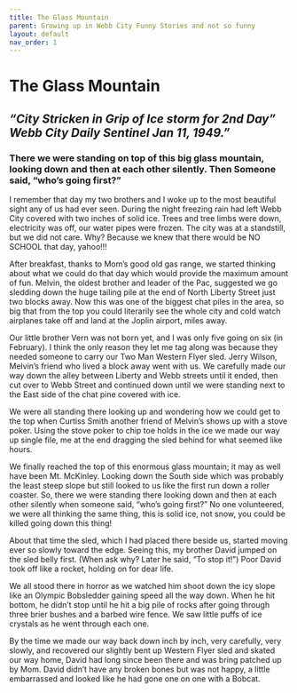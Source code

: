 ```yaml
---
title: The Glass Mountain
parent: Growing up in Webb City Funny Stories and not so funny
layout: default
nav_order: 1
---
```


# The Glass Mountain

## *“City Stricken in Grip of Ice storm for 2nd Day” Webb City Daily Sentinel Jan 11, 1949.”*

### There we were standing on top of this big glass mountain, looking down and then at each other silently.  Then Someone said, “who’s going first?”

I remember that day my two brothers and I woke up to the most beautiful sight any of us had ever seen. During the night freezing rain had left Webb City covered with two inches of solid ice.  Trees and tree limbs were down, electricity was off, our water pipes were frozen. The city was at a standstill, but we did not care. Why? Because we knew that there would be NO SCHOOL that day, yahoo!!!

After breakfast, thanks to Mom’s good old gas range, we started thinking about what we could do that day which would provide the maximum amount of fun. Melvin, the oldest brother and leader of the Pac, suggested we go sledding down the huge tailing pile at the end of North Liberty Street just two blocks away. Now this was one of the biggest chat piles in the area, so big that from the top you could literarily see the whole city and cold watch airplanes take off and land at the Joplin airport, miles away.

Our little brother Vern was not born yet, and I was only five going on six (in February). I think the only reason they let me tag along was because they needed someone to carry our Two Man Western Flyer sled.  Jerry Wilson, Melvin’s friend who lived a block away went with us.  We carefully made our way down the alley between Liberty and Webb streets until it ended, then cut over to Webb Street and continued down until we were standing next to the East side of the chat pine covered with ice.

We were all standing there looking up and wondering how we could get to the top when Curtiss Smith another friend of Melvin’s shows up with a stove poker.  Using the stove poker to chip toe holds in the ice we made our way up single file, me at the end dragging the sled behind for what seemed like hours.

We finally reached the top of this enormous glass mountain; it may as well have been Mt. McKinley. Looking down the South side which was probably the least steep slope but still looked to us like the first run down a roller coaster. So, there we were standing there looking down and then at each other silently when someone said, “who’s going first?” No one volunteered, we were all thinking the same thing, this is solid ice, not snow, you could be killed going down this thing!

About that time the sled, which I had placed there beside us, started moving ever so slowly toward the edge. Seeing this, my brother David jumped on the sled belly first. (When ask why? Later he said, “To stop it!”) Poor David took off like a rocket, holding on for dear life.

We all stood there in horror as we watched him shoot down the icy slope like an Olympic Bobsledder gaining speed all the way down. When he hit bottom, he didn’t stop until he hit a big pile of rocks after going through three brier bushes and a barbed wire fence.  We saw little puffs of ice crystals as he went through each one.

By the time we made our way back down inch by inch, very carefully, very slowly, and recovered our slightly bent up Western Flyer sled and skated our way home, David had long since been there and was bring patched up by Mom. David didn’t have any broken bones but was not happy, a little embarrassed and looked like he had gone one on one with a Bobcat.
